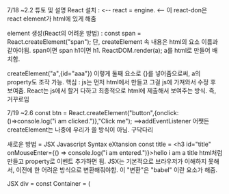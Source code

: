 7/18 ~2.2
튜토 및 설명
React 설치 :          <script src="https://unpkg.com/react@17.0.2/umd/react.production.min.js"></script> <-- react = engine.
         <script src="https://unpkg.com/react-dom@17.0.2/umd/react-dom.production.min.js"></script> <-- 이 react-don은 react element가 html에 있게 해줌

element 생성(React의 어려운 방법) : const span = React.createElement("span"); 단, createElement 속 내용은 html의 요소 이름과 같아야됨. span이면 span h1이면 h1.
ReactDOM.render(a); a를 html로 만들어 배치함.

createElement("a",{id="aaa"}) 이렇게 둘째 요소로 {}를 넣어줌으로써, a의 property도 조작 가능.
핵심 : js는 먼저 html에서 만들고 그걸 js에 가져와서 수정 후 보여줌. React는 js에서 할거 다하고 최종적으로 html에 제출해서 보여주는 방식. 즉, 거꾸로임

7/19 ~2.6
const btn = React.createElement("button",{onclick:()=>console.log("i am clicked.")},"Click me"); ==>addEventListener
어쨋든 createElement는 나중에 우리가 쓸 방식이 아님. 구닥다리

새로운 방법 = JSX Javascript Syntax eXtansion
const title = <h3 id="title" onMouseEnter={() => console.log("i am entered.")}>hello i am a title</h3>
html처럼 만들고 property로 이벤트 추가하면 됨.
JSX는 기본적으로 브라우저가 이해하지 못해서, 이전에 한 어려운 방식으로 변환해줘야함. 이 "변환"은 "babel" 이란 요소가 해줌.

JSX div = const Container = (<div>
            <Title />
            <Button />
            </div>);
            
            단, <Aaa /> 속 Aaa는 함수화 예시) const Aaa () => (); 가 되있어야 하며, 첫 글자가 대문자가 아니면 html태그라 인식하여 꼭 대문자로 해줘야 jsx가 인식함.
